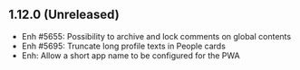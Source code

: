 1.12.0 (Unreleased)
-------------------
- Enh #5655: Possibility to archive and lock comments on global contents
- Enh #5695: Truncate long profile texts in People cards
- Enh: Allow a short app name to be configured for the PWA
